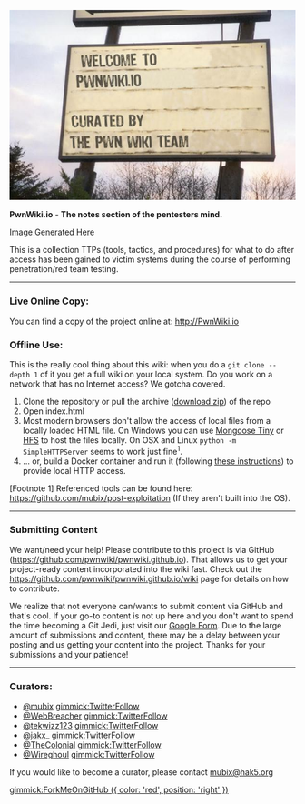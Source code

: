 ![Welcome To PwnWiki.io](images/logo.jpg)

**PwnWiki.io** - __The notes section of the pentesters mind.__

[Image Generated Here](http://www.addletters.com/pictures/restaurant-sign-generator/4772466.htm#.UplRZ42PuuY)

This is a collection TTPs (tools, tactics, and procedures) for what to do after access has been gained to victim systems during the course of performing penetration/red team testing.

- - - - - -
### Live Online Copy:
You can find a copy of the project online at: http://PwnWiki.io

### Offline Use:
This is the really cool thing about this wiki: when you do a ```git clone --depth 1``` of it you get a full wiki on your local system. Do you work on a network that has no Internet access? We gotcha covered.

  1. Clone the repository or pull the archive ([download zip](https://github.com/pwnwiki/pwnwiki.github.io/archive/master.zip)) of the repo
  2. Open index.html
  3. Most modern browsers don't allow the access of local files from a locally loaded HTML file. On Windows you can use [Mongoose Tiny](http://cesanta.com/downloads.html) or [HFS](http://www.rejetto.com/hfs/) to host the files locally. On OSX and Linux `python -m SimpleHTTPServer` seems to work just fine<sup>1</sup>.
  4. ... or, build a Docker container and run it (following [these instructions](docker.md)) to provide local HTTP access.

[Footnote 1] Referenced tools can be found here: https://github.com/mubix/post-exploitation (If they aren't built into the OS).

- - - - - -
### Submitting Content
We want/need your help! Please contribute to this project is via GitHub (https://github.com/pwnwiki/pwnwiki.github.io). That allows us to get your project-ready content incorporated into the wiki fast. Check out the https://github.com/pwnwiki/pwnwiki.github.io/wiki page for details on how to contribute.

We realize that not everyone can/wants to submit content via GitHub and that's cool. If your go-to content is not up here and you don't want to spend the time becoming a Git Jedi, just visit our [Google Form](https://docs.google.com/forms/d/1N7-jRjnUXoz-UwB2h0du2IrskFJW6hBGs4YsTwvEncE/viewform). Due to the large amount of submissions and content, there may be a delay between your posting and us getting your content into the project. Thanks for your submissions and your patience! 

- - - - - -
### Curators:

  * [@mubix](https://twitter.com/mubix) [gimmick:TwitterFollow](@mubix)
  * [@WebBreacher](https://twitter.com/webbreacher) [gimmick:TwitterFollow](@WebBreacher)
  * [@tekwizz123](https://twitter.com/tekwizz123) [gimmick:TwitterFollow](@tekwizz123)
  * [@jakx_](https://twitter.com/jakx_) [gimmick:TwitterFollow](@jakx_)
  * [@TheColonial](https://twitter.com/TheColonial) [gimmick:TwitterFollow](@TheColonial)
  * [@Wireghoul](https://twitter.com/Wireghoul) [gimmick:TwitterFollow](@Wireghoul)

If you would like to become a curator, please contact [mubix@hak5.org](mailto:mubix@hak5.org)

[gimmick:ForkMeOnGitHub ({ color: 'red',  position: 'right' })](http://www.github.com/pwnwiki/pwnwiki.github.io/)
